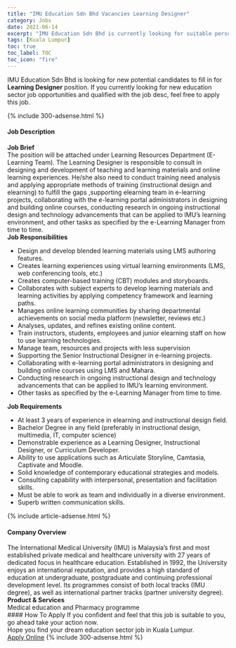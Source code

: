 ```yaml
---
title: "IMU Education Sdn Bhd Vacancies Learning Designer" 
category: Jobs 
date: 2021-06-14 
excerpt: "IMU Education Sdn Bhd is currently looking for suitable person to fill in the Learning Designer which positioned at Kuala Lumpur" 
tags: [Kuala Lumpur] 
toc: true 
toc_label: TOC 
toc_icon: "fire" 
--- 
```


<p>IMU Education Sdn Bhd is looking for new potential candidates to fill in for <b>Learning Designer</b> position. If you currently looking for new education sector job opportunities and qualified with the job desc, feel free to apply this job.
</p>{% include 300-adsense.html %} 
<div><div><h4>Job Description</h4></div><div><div><span><div><div><strong>Job Brief</strong></div><div>The position will be attached under Learning Resources Department (E-Learning Team). The Learning Designer is responsible to consult in designing and development of teaching and learning materials and online learning experiences. He/she also need to conduct training need analysis and applying appropriate methods of training (instructional design and elearning) to fulfill the gaps ,supporting elearning team in e-learning projects, collaborating with the e-learning portal administrators in designing and building online courses, conducting research in ongoing instructional design and technology advancements that can be applied to IMU&#8217;s learning environment, and other tasks as specified by the e-Learning Manager from time to time.</div><div><strong>Job Responsibilities</strong></div><ul><li>Design and develop blended learning materials using LMS authoring features.</li><li>Creates learning experiences using virtual learning environments (LMS, web conferencing tools, etc.)</li><li>Creates computer-based training (CBT) modules and storyboards.</li><li>Collaborates with subject experts to develop learning materials and learning activities by applying competency framework and learning paths.</li><li>Manages online learning communities by sharing departmental achievements on social media platform (newsletter, reviews etc.)</li><li>Analyses, updates, and refines existing online content.</li><li>Train instructors, students, employees and junior elearning staff on how to use learning technologies.</li><li>Manage team, resources and projects with less supervision</li><li>Supporting the Senior Instructional Designer in e-learning projects.</li><li>Collaborating with e-learning portal administrators in designing and building online courses using LMS and Mahara.</li><li>Conducting research in ongoing instructional design and technology advancements that can be applied to IMU&#8217;s learning environment.</li><li>Other tasks as specified by the e-Learning Manager from time to time.</li></ul><div><strong>Job Requirements</strong></div><ul><li>At least 3 years of experience in elearning and instructional design field.</li><li>Bachelor Degree in any field (preferably in instructional design, multimedia, IT, computer science)</li><li>Demonstrable experience as a Learning Designer, Instructional Designer, or Curriculum Developer.</li><li>Ability to use applications such as Articulate Storyline, Camtasia, Captivate and Moodle.</li><li>Solid knowledge of contemporary educational strategies and models.</li><li>Consulting capability with interpersonal, presentation and facilitation skills.</li><li>Must be able to work as team and individually in a diverse environment.</li><li>Superb written communication skills.</li></ul></div></span></div></div></div> 
{% include article-adsense.html %} 
<div><div><h4>Company Overview</h4></div><div><div><span><div><div>
	The International Medical University (IMU) is Malaysia&#8217;s first and most established private medical and healthcare university with 27 years of dedicated focus in healthcare education. Established in 1992, the University enjoys an international reputation, and provides a high standard of education at undergraduate, postgraduate and continuing professional development level. Its programmes consist of both local tracks (IMU degree), as well as international partner tracks (partner university degree).&#160;</div>
<div>
<strong>Product &amp; Services</strong></div>
<div>
	Medical education and Pharmacy programme</div></div></span></div></div></div> 
#### How To Apply 
If you confident and feel that this job is suitable to you, go ahead take your action now. <br/> 
Hope you find your dream education sector job in Kuala Lumpur. <br/> 
<a href="https://www.jobstreet.com.my/en/job/learning-designer-4589763?jobId=jobstreet-my-job-4589763" class="btn btn--info" target="_blank" rel="nofollow noopenner">Apply Online</a> 
{% include 300-adsense.html %} 